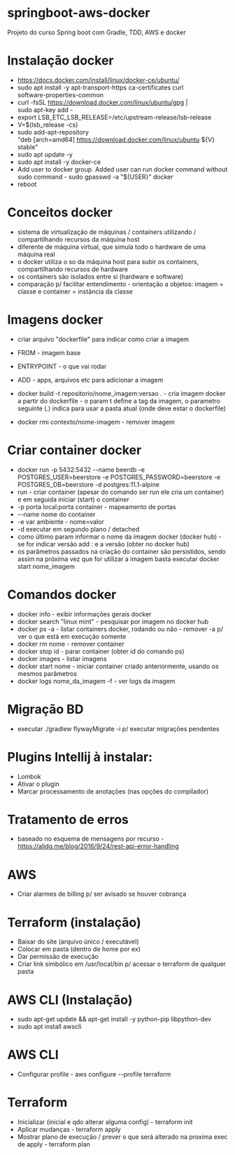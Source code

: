 # springboot-aws-docker
Projeto do curso Spring boot com Gradle, TDD, AWS e docker

# Instalação docker
* https://docs.docker.com/install/linux/docker-ce/ubuntu/
* sudo apt install -y apt-transport-https ca-certificates curl \
   software-properties-common
* curl -fsSL https://download.docker.com/linux/ubuntu/gpg | \
      sudo apt-key add -
* export LSB_ETC_LSB_RELEASE=/etc/upstream-release/lsb-release
* V=$(lsb_release -cs)
* sudo add-apt-repository \
      "deb [arch=amd64] https://download.docker.com/linux/ubuntu ${V} stable"
* sudo apt update -y
* sudo apt install -y docker-ce
* Add user to docker group. Added user can run docker command without sudo command - sudo gpasswd -a "${USER}" docker
* reboot

# Conceitos docker
* sistema de virtualização de máquinas / containers utilizando / compartilhando recursos da máquina host
* diferente de máquina virtual, que simula todo o hardware de uma máquina real
* o docker utiliza o so da máquina host para subir os containers, compartilhando recursos de hardware
* os containers são isolados entre si (hardware e software)
* comparação p/ facilitar entendimento - orientação a objetos: imagem = classe e container = instância da classe

# Imagens docker
* criar arquivo "dockerfile" para indicar como criar a imagem
* FROM - imagem base
* ENTRYPOINT - o que vai rodar
* ADD - apps, arquivos etc para adicionar a imagem

* docker build -t repositorio/nome_imagem:versao . - cria imagem docker a partir do dockerfile - o param t define a tag da 
imagem, o parametro seguinte (.) indica para usar a pasta atual (onde deve estar o dockerfile)
* docker rmi contexto/nome-imagem - remover imagem

# Criar container docker
* docker run -p 5432:5432 --name beerdb -e POSTGRES_USER=beerstore -e POSTGRES_PASSWORD=beerstore -e POSTGRES_DB=beerstore -d postgres:11.1-alpine
* run - criar container (apesar do comando ser run ele cria um container) e em seguida iniciar (start) o container
* -p porta local:porta container - mapeamento de portas
* --name nome do container
* -e var ambiente - nome=valor
* -d executar em segundo plano / detached
* como último param informar o nome da imagem docker (docker hub) - se for indicar versão add : e a versão (obter no docker hub)
* os parâmetros passados na criação do container são persistidos, sendo assim na próxima vez que for utilizar a imagem basta 
executar docker start nome_imagem

# Comandos docker
* docker info - exibir informações gerais docker
* docker search "linux mint" - pesquisar por imagem no docker hub
* docker ps -a - listar containers docker, rodando ou não - remover -a p/ ver o que está em execução somente
* docker rm nome - remover container
* docker stop id - parar container (obter id do comando ps)
* docker images - listar imagens
* docker start nome - iniciar container criado anteriormente, usando os mesmos parâmetros
* docker logs nome_da_imagem -f - ver logs da imagem

# Migração BD
* executar ./gradlew flywayMigrate -i p/ executar migrações pendentes

# Plugins Intellij à instalar:
* Lombok
* Ativar o plugin
* Marcar processamento de anotações (nas opções do compilador)

# Tratamento de erros
* baseado no esquema de mensagens por recurso - https://alidg.me/blog/2016/9/24/rest-api-error-handling

# AWS
* Criar alarmes de billing p/ ser avisado se houver cobrança

# Terraform (instalação)
* Baixar do site (arquivo único / executável)
* Colocar em pasta (dentro de home por ex)
* Dar permissão de execução
* Criar link simbólico em /usr/local/bin p/ acessar o terraform de qualquer pasta

# AWS CLI (Instalação)
* sudo apt-get update && apt-get install -y python-pip libpython-dev
* sudo apt install awscli

# AWS CLI
* Configurar profile - aws configure --profile terraform

# Terraform
* Inicializar (inicial e qdo alterar alguma config) - terraform init
* Aplicar mudanças - terraform apply
* Mostrar plano de execução / prever o que será alterado na proxima exec de apply - terraform plan
